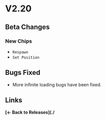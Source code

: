 # V2.20

## Beta Changes

### New Chips

- `Respawn`
- `Set Position`

## Bugs Fixed

- More infinite loading bugs have been fixed.

## Links

**[<- Back to Releases](./**

